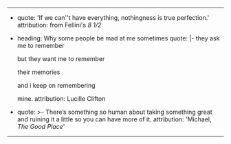 ---
- quote: 'If we can''t have everything, nothingness is true perfection.'
  attribution: from Fellini's _8 1/2_
- heading: Why some people be mad at me sometimes
  quote: |-
    they ask me to remember

    but they want me to remember

    their memories

    and i keep on remembering

    mine.
  attribution: Lucille Clifton
- quote: >-
    There’s something so human about taking something great and ruining it a
    little so you can have more of it.
  attribution: 'Michael, *The Good Place*'
---